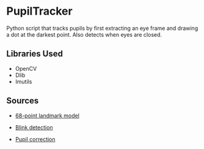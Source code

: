 # PupilTracker
Python script that tracks pupils by first extracting an eye frame and drawing a dot at the darkest point. 
Also detects when eyes are closed.

## Libraries Used
- OpenCV
- Dlib
- Imutils

## Sources
- [68-point landmark model](https://github.com/AKSHAYUBHAT/TensorFace/blob/master/openface/models/dlib/shape_predictor_68_face_landmarks.dat)

- [Blink detection](https://hackaday.io/project/27552-blinktotext/log/68360-eye-blink-detection-algorithms)

- [Pupil correction](http://marcopellin.weebly.com/uploads/3/7/9/5/37955055/center_of_pupil_detection_m._pellin.pdf)

